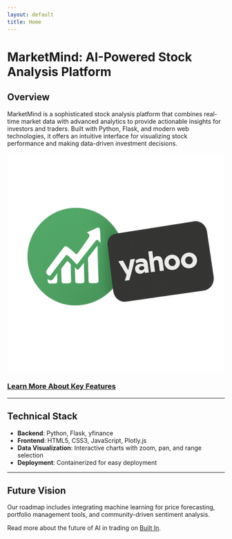 ```yaml
---
layout: default
title: Home
---
```


# MarketMind: AI-Powered Stock Analysis Platform

## Overview
MarketMind is a sophisticated stock analysis platform that combines real-time market data with advanced analytics to provide actionable insights for investors and traders. Built with Python, Flask, and modern web technologies, it offers an intuitive interface for visualizing stock performance and making data-driven investment decisions.

![Stock Analysis Dashboard](/image.png)

### [Learn More About Key Features](./about.html)

---

## Technical Stack

*   **Backend**: Python, Flask, yfinance
*   **Frontend**: HTML5, CSS3, JavaScript, Plotly.js
*   **Data Visualization**: Interactive charts with zoom, pan, and range selection
*   **Deployment**: Containerized for easy deployment

---

## Future Vision

Our roadmap includes integrating machine learning for price forecasting, portfolio management tools, and community-driven sentiment analysis.

Read more about the future of AI in trading on [Built In](https://builtin.com/artificial-intelligence/ai-trading-stock-market-tech).
